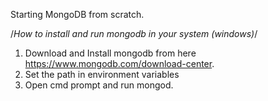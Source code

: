 Starting MongoDB from scratch.

/*How to install and run mongodb in your system (windows)*/
1. Download and Install mongodb from here https://www.mongodb.com/download-center.
2. Set the path in environment variables
3. Open cmd prompt and run mongod.


<!-- Syntax for writting mongodb will change for different drivers like nodejs, python etc  -->